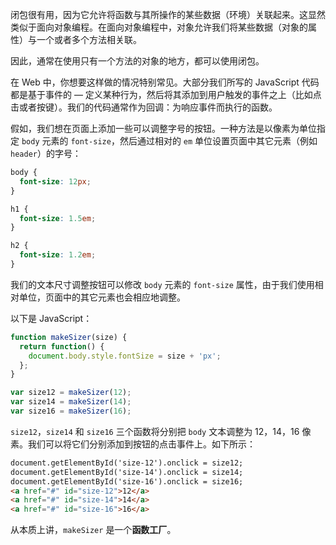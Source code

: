 闭包很有用，因为它允许将函数与其所操作的某些数据（环境）关联起来。这显然类似于面向对象编程。在面向对象编程中，对象允许我们将某些数据（对象的属性）与一个或者多个方法相关联。

因此，通常在使用只有一个方法的对象的地方，都可以使用闭包。

在 Web 中，你想要这样做的情况特别常见。大部分我们所写的 JavaScript 代码都是基于事件的 — 定义某种行为，然后将其添加到用户触发的事件之上（比如点击或者按键）。我们的代码通常作为回调：为响应事件而执行的函数。

假如，我们想在页面上添加一些可以调整字号的按钮。一种方法是以像素为单位指定 `body` 元素的 `font-size`，然后通过相对的 `em` 单位设置页面中其它元素（例如`header`）的字号：

```css
body {
  font-size: 12px;
}

h1 {
  font-size: 1.5em;
}

h2 {
  font-size: 1.2em;
}
```

我们的文本尺寸调整按钮可以修改 `body` 元素的 `font-size` 属性，由于我们使用相对单位，页面中的其它元素也会相应地调整。

以下是 JavaScript：

```javascript
function makeSizer(size) {
  return function() {
    document.body.style.fontSize = size + 'px';
  };
}

var size12 = makeSizer(12);
var size14 = makeSizer(14);
var size16 = makeSizer(16);
```

`size12`，`size14` 和 `size16` 三个函数将分别把 `body` 文本调整为 12，14，16 像素。我们可以将它们分别添加到按钮的点击事件上。如下所示：

```html
document.getElementById('size-12').onclick = size12;
document.getElementById('size-14').onclick = size14;
document.getElementById('size-16').onclick = size16;
<a href="#" id="size-12">12</a>
<a href="#" id="size-14">14</a>
<a href="#" id="size-16">16</a> 
```

从本质上讲，`makeSizer` 是一个**函数工厂**。